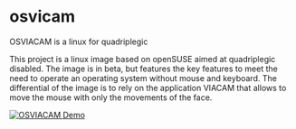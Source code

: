 # osvicam

OSVIACAM is a linux for quadriplegic  

This project is a linux image based on openSUSE aimed at quadriplegic disabled. The image is in beta, but features the key features to meet the need to operate an operating system without mouse and keyboard. The differential of the image is to rely on the application VIACAM that allows to move the mouse with only the movements of the face.


[![OSVIACAM Demo](https://img.youtube.com/vi/nPZz9iwjLXY/0.jpg)](https://www.youtube.com/watch?v=nPZz9iwjLXY "OSVIACAM Demo")
